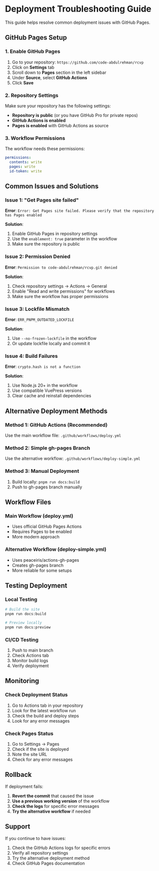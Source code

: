 # Deployment Troubleshooting Guide

This guide helps resolve common deployment issues with GitHub Pages.

## GitHub Pages Setup

### 1. Enable GitHub Pages

1. Go to your repository: `https://github.com/code-abdulrehman/rcvp`
2. Click on **Settings** tab
3. Scroll down to **Pages** section in the left sidebar
4. Under **Source**, select **GitHub Actions**
5. Click **Save**

### 2. Repository Settings

Make sure your repository has the following settings:

- **Repository is public** (or you have GitHub Pro for private repos)
- **GitHub Actions is enabled**
- **Pages is enabled** with GitHub Actions as source

### 3. Workflow Permissions

The workflow needs these permissions:

```yaml
permissions:
  contents: write
  pages: write
  id-token: write
```

## Common Issues and Solutions

### Issue 1: "Get Pages site failed"

**Error**: `Error: Get Pages site failed. Please verify that the repository has Pages enabled`

**Solution**:
1. Enable GitHub Pages in repository settings
2. Use the `enablement: true` parameter in the workflow
3. Make sure the repository is public

### Issue 2: Permission Denied

**Error**: `Permission to code-abdulrehman/rcvp.git denied`

**Solution**:
1. Check repository settings → Actions → General
2. Enable "Read and write permissions" for workflows
3. Make sure the workflow has proper permissions

### Issue 3: Lockfile Mismatch

**Error**: `ERR_PNPM_OUTDATED_LOCKFILE`

**Solution**:
1. Use `--no-frozen-lockfile` in the workflow
2. Or update lockfile locally and commit it

### Issue 4: Build Failures

**Error**: `crypto.hash is not a function`

**Solution**:
1. Use Node.js 20+ in the workflow
2. Use compatible VuePress versions
3. Clear cache and reinstall dependencies

## Alternative Deployment Methods

### Method 1: GitHub Actions (Recommended)

Use the main workflow file: `.github/workflows/deploy.yml`

### Method 2: Simple gh-pages Branch

Use the alternative workflow: `.github/workflows/deploy-simple.yml`

### Method 3: Manual Deployment

1. Build locally: `pnpm run docs:build`
2. Push to gh-pages branch manually

## Workflow Files

### Main Workflow (deploy.yml)
- Uses official GitHub Pages Actions
- Requires Pages to be enabled
- More modern approach

### Alternative Workflow (deploy-simple.yml)
- Uses peaceiris/actions-gh-pages
- Creates gh-pages branch
- More reliable for some setups

## Testing Deployment

### Local Testing
```bash
# Build the site
pnpm run docs:build

# Preview locally
pnpm run docs:preview
```

### CI/CD Testing
1. Push to main branch
2. Check Actions tab
3. Monitor build logs
4. Verify deployment

## Monitoring

### Check Deployment Status
1. Go to Actions tab in your repository
2. Look for the latest workflow run
3. Check the build and deploy steps
4. Look for any error messages

### Check Pages Status
1. Go to Settings → Pages
2. Check if the site is deployed
3. Note the site URL
4. Check for any error messages

## Rollback

If deployment fails:

1. **Revert the commit** that caused the issue
2. **Use a previous working version** of the workflow
3. **Check the logs** for specific error messages
4. **Try the alternative workflow** if needed

## Support

If you continue to have issues:

1. Check the GitHub Actions logs for specific errors
2. Verify all repository settings
3. Try the alternative deployment method
4. Check GitHub Pages documentation 
